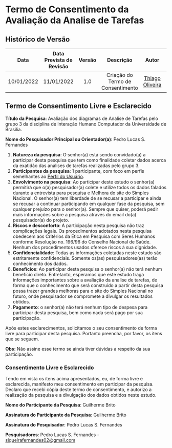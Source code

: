 # Termo de Consentimento da Avaliação da Analise de Tarefas
## <a>Histórico de Versão</a>

|Data|Data Prevista de Revisão|Versão|Descrição|Autor|Revisor|
| :----------: |:----------:| :------: | :-----------: | :---------: |:---------: |
|10/01/2022|11/01/2022|1.0|Criação do Termo de Consentimento| [Thiago Oliveira](https://github.com/Thiab394)|[João Lucas](https://github.com/HacKairos)

## <a>Termo de Consentimento Livre e Esclarecido</a>

**Título da Pesquisa**: Avaliação dos diagramas de Analise de Tarefas pelo grupo 3 da disciplina de Interação Humano Computador da Universidade de Brasilia.

**Nome do Pesquisador Principal ou Orientador(a)**: Pedro Lucas S. Fernandes

1.	**Natureza da pesquisa**: O senhor(a) está sendo convidado(a) a participar desta pesquisa que tem como finalidade coletar dados acerca da exatidão das analises de tarefas realizadas pelo grupo 3.
2.	**Participantes da pesquisa**: 1 participante, com foco em perfis semelhantes ao [Perfil do Usuário](../../Tarefas/perfilUsuario.md).
3.	**Envolvimento na pesquisa**: Ao participar deste estudo o senhor(a) permitirá que o(a) pesquisador(a) colete e utilize todos os dados falados durante a entrevista para pesquisa e 
Melhora do site do Simples Nacional. O senhor(a) tem liberdade de se recusar a participar e ainda se recusar a continuar participando em qualquer fase da pesquisa, 
sem qualquer prejuízo para o senhor(a). Sempre que quiser, poderá pedir mais informações sobre a pesquisa através do email do(a) pesquisador(a) do projeto.
4.	**Riscos e desconforto**: A participação nesta pesquisa não traz complicações legais. Os procedimentos adotados nesta pesquisa obedecem aos Critérios da Ética em Pesquisa com Seres Humanos conforme Resolução no. 196/96 do Conselho Nacional de Saúde. Nenhum dos procedimentos usados oferece riscos à sua dignidade.
5.	**Confidencialidade**: Todas as informações coletadas neste estudo são estritamente confidenciais. Somente os(as) pesquisadores(as) terão conhecimento dos dados.
6.	**Benefícios**: Ao participar desta pesquisa o senhor(a) não terá nenhum benefício direto. Entretanto, esperamos que este estudo traga informações importantes sobre a avaliação da analise de tarefas,
de forma que o conhecimento que será construído a partir desta pesquisa possa trazer grandes melhoras para o site do Simples Nacional no futuro, 
onde pesquisador se compromete a divulgar os resultados obtidos. 
7.	**Pagamento**: o senhor(a) não terá nenhum tipo de despesa para participar desta pesquisa, bem como nada será pago por sua participação.

Após estes esclarecimentos, solicitamos o seu consentimento de forma livre para participar desta pesquisa. Portanto preencha, por favor, os itens que se seguem.

**Obs:** Não assine esse termo se ainda tiver dúvidas a respeito da sua participação.

### <a>Consentimento Livre e Esclarecido</a>
Tendo em vista os itens acima apresentados, eu, de forma livre e esclarecida, manifesto meu consentimento em participar da pesquisa. 
Declaro que recebi cópia deste termo de consentimento, e autorizo a realização da pesquisa e a divulgação dos dados obtidos neste estudo.


**Nome do Participante da Pesquisa**: Guilherme Brito

**Assinatura do Participante da Pesquisa**: Guilherme Brito

**Assinatura do Pesquisador**: Pedro Lucas S. Fernandes

<!-- Para colocar a assinatura, peça para a pessoa assinar ou assine no papel, tire foto e coloque aqui a foto -->


**Pesquisadores**: Pedro Lucas S. Fernandes - siqueirafernandes02@gmail.com
